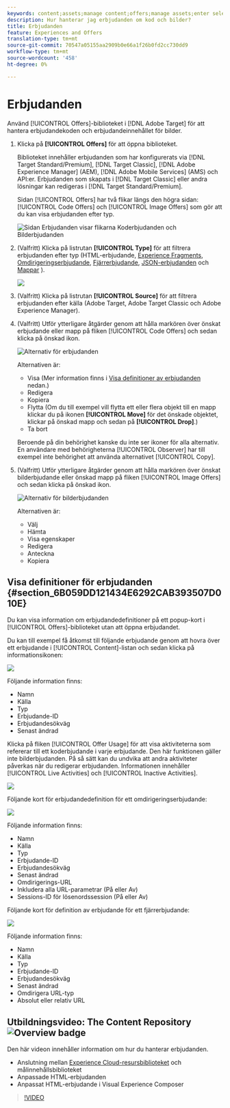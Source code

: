 ```yaml
---
keywords: content;assets;manage content;offers;manage assets;enter selection mode;selection mode
description: Hur hanterar jag erbjudanden om kod och bilder?
title: Erbjudanden
feature: Experiences and Offers
translation-type: tm+mt
source-git-commit: 70547a05155aa2909b0e66a1f26b0fd2cc730dd9
workflow-type: tm+mt
source-wordcount: '458'
ht-degree: 0%

---
```



# Erbjudanden

Använd [!UICONTROL Offers]-biblioteket i [!DNL Adobe Target] för att hantera erbjudandekoden och erbjudandeinnehållet för bilder.

1. Klicka på **[!UICONTROL Offers]** för att öppna biblioteket.

   Biblioteket innehåller erbjudanden som har konfigurerats via [!DNL Target Standard/Premium], [!DNL Target Classic], [!DNL Adobe Experience Manager] (AEM), [!DNL Adobe Mobile Services] (AMS) och API:er. Erbjudanden som skapats i [!DNL Target Classic] eller andra lösningar kan redigeras i [!DNL Target Standard/Premium].

   Sidan [!UICONTROL Offers] har två flikar längs den högra sidan: [!UICONTROL Code Offers] och [!UICONTROL Image Offers] som gör att du kan visa erbjudanden efter typ.

   ![Sidan Erbjudanden visar flikarna Koderbjudanden och Bilderbjudanden](/help/c-experiences/c-manage-content/assets/offers-page.png)

1. (Valfritt) Klicka på listrutan **[!UICONTROL Type]** för att filtrera erbjudanden efter typ (HTML-erbjudande, [Experience Fragments](/help/c-experiences/c-manage-content/aem-experience-fragments.md), [Omdirigeringserbjudande](/help/c-experiences/c-manage-content/offer-redirect.md), [Fjärrerbjudande](/help/c-experiences/c-manage-content/about-remote-offers.md), [JSON-erbjudanden](/help/c-experiences/c-manage-content/create-json-offer.md) och [Mappar](/help/c-experiences/c-manage-content/create-content-folder.md) ).

   ![](assets/offers_filter.png)

1. (Valfritt) Klicka på listrutan **[!UICONTROL Source]** för att filtrera erbjudanden efter källa (Adobe Target, Adobe Target Classic och Adobe Experience Manager).

1. (Valfritt) Utför ytterligare åtgärder genom att hålla markören över önskat erbjudande eller mapp på fliken [!UICONTROL Code Offers] och sedan klicka på önskad ikon.

   ![Alternativ för erbjudanden](assets/offer-picker-large.png)

   Alternativen är:

   * Visa (Mer information finns i [Visa definitioner av erbjudanden](#section_6B059DD121434E6292CAB393507D010E) nedan.)
   * Redigera
   * Kopiera
   * Flytta (Om du till exempel vill flytta ett eller flera objekt till en mapp klickar du på ikonen **[!UICONTROL Move]** för det önskade objektet, klickar på önskad mapp och sedan på **[!UICONTROL Drop]**.)
   * Ta bort

   Beroende på din behörighet kanske du inte ser ikoner för alla alternativ. En användare med behörigheterna [!UICONTROL Observer] har till exempel inte behörighet att använda alternativet [!UICONTROL Copy].

1. (Valfritt) Utför ytterligare åtgärder genom att hålla markören över önskat bilderbjudande eller önskad mapp på fliken [!UICONTROL Image Offers] och sedan klicka på önskad ikon.

   ![Alternativ för bilderbjudanden](/help/c-experiences/c-manage-content/assets/image-offers-icons.png)

   Alternativen är:

   * Välj
   * Hämta
   * Visa egenskaper
   * Redigera
   * Anteckna
   * Kopiera

## Visa definitioner för erbjudanden {#section_6B059DD121434E6292CAB393507D010E}

Du kan visa information om erbjudandedefinitioner på ett popup-kort i [!UICONTROL Offers]-biblioteket utan att öppna erbjudandet.

Du kan till exempel få åtkomst till följande erbjudande genom att hovra över ett erbjudande i [!UICONTROL Content]-listan och sedan klicka på informationsikonen:

![](assets/offer-card-html.png)

Följande information finns:

* Namn
* Källa
* Typ
* Erbjudande-ID
* Erbjudandesökväg
* Senast ändrad

Klicka på fliken [!UICONTROL Offer Usage] för att visa aktiviteterna som refererar till ett koderbjudande i varje erbjudande. Den här funktionen gäller inte bilderbjudanden. På så sätt kan du undvika att andra aktiviteter påverkas när du redigerar erbjudanden. Informationen innehåller [!UICONTROL Live Activities] och [!UICONTROL Inactive Activities].

![](assets/offer-card-usage.png)

Följande kort för erbjudandedefinition för ett omdirigeringserbjudande:

![](assets/offer-card-redirect.png)

Följande information finns:

* Namn
* Källa
* Typ
* Erbjudande-ID
* Erbjudandesökväg
* Senast ändrad
* Omdirigerings-URL
* Inkludera alla URL-parametrar (På eller Av)
* Sessions-ID för lösenordssession (På eller Av)

Följande kort för definition av erbjudande för ett fjärrerbjudande:

![](assets/offer-card-remote.png)

Följande information finns:

* Namn
* Källa
* Typ
* Erbjudande-ID
* Erbjudandesökväg
* Senast ändrad
* Omdirigera URL-typ
* Absolut eller relativ URL

## Utbildningsvideo: The Content Repository ![Overview badge](/help/assets/overview.png)

Den här videon innehåller information om hur du hanterar erbjudanden.

* Anslutning mellan [Experience Cloud-resursbiblioteket](https://experienceleague.adobe.com/docs/core-services/interface/assets/creative-cloud.html) och målinnehållsbiblioteket
* Anpassade HTML-erbjudanden
* Anpassat HTML-erbjudande i Visual Experience Composer

>[!VIDEO](https://video.tv.adobe.com/v/17387)